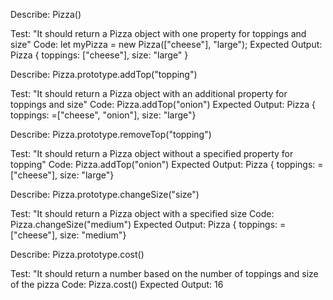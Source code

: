 Describe: Pizza()

Test: "It should return a Pizza object with one property for toppings and size"
Code: let myPizza = new Pizza(["cheese"], "large");
Expected Output: Pizza { toppings: ["cheese"], size: "large" }

Describe: Pizza.prototype.addTop("topping")

Test: "It should return a Pizza object with an additional property for toppings and size"
Code: Pizza.addTop("onion")
Expected Output: Pizza { toppings: =["cheese", "onion"], size: "large"}

Describe: Pizza.prototype.removeTop("topping")

Test: "It should return a Pizza object without a specified property for topping"
Code: Pizza.addTop("onion")
Expected Output: Pizza { toppings: =["cheese"], size: "large"}

Describe: Pizza.prototype.changeSize("size")

Test: "It should return a Pizza object with a specified size
Code: Pizza.changeSize("medium")
Expected Output: Pizza { toppings: =["cheese"], size: "medium"}

Describe: Pizza.prototype.cost()

Test: "It should return a number based on the number of toppings and size of the pizza
Code: Pizza.cost()
Expected Output: 16

